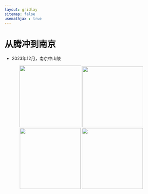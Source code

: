 ```yaml
---
layout: gridlay
sitemap: false
usemathjax : true
---
```


# 从腾冲到南京


* 2023年12月，南京中山陵

<div style="text-align: center;">
<p float="left">
  <img src="{{ site.url }}{{ site.baseurl }}/album/njtc/IMG_20231230_151629.jpg" width="203" />
  <img src="{{ site.url }}{{ site.baseurl }}/album/njtc/IMG_20231230_151631.jpg" width="200" /> 
  <img src="{{ site.url }}{{ site.baseurl }}/album/njtc/IMG_20231230_154305.jpg" width="200" />
  <img src="{{ site.url }}{{ site.baseurl }}/album/njtc/IMG_20231230_164018.jpg" width="200" />
</p>
</div>
